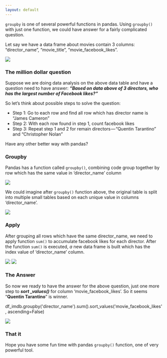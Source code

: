 ```yaml
---
layout: default
---
```


`groupby` is one of several powerful functions in pandas. Using `groupby()`  with just one function, we could have answer for a fairly complicated question.

Let say we have a data frame about movies contain 3 columns: “director\_name”, “movie\_title”, “movie\_facebook\_likes”.

![](https://cdn-images-1.medium.com/max/800/1*WcNra2Ed8bjigxU_p0z8vA.jpeg)

### The million dollar question

Suppose we are doing data analysis on the above data table and have a question need to have answer: **_“Based on data above of 3 directors, who has the largest number of Facebook likes?”_**

So let’s think about possible steps to solve the question:

*   Step 1: Go to each row and find all row which has director name is “James Cameron”
*   Step 2: With each row found in step 1, count facebook likes
*   Step 3: Repeat step 1 and 2 for remain directors — “Quentin Tarantino” and “Christopher Nolan”

Have any other better way with pandas?

### Groupby

Pandas has a function called `groupby()`, combining code group together by row which has the same value in ‘director\_name’ column

![](https://cdn-images-1.medium.com/max/800/1*H-fmdJ-I17uRFQCmF3P5hg.png)

We could imagine after `groupby()`  function above, the original table is split into multiple small tables based on each unique value in columns ‘director\_name’.

![](https://cdn-images-1.medium.com/max/800/1*ISmT-jvC8a_xlcqkDBBEgQ.jpeg)

### Apply

After grouping all rows which have the same director\_name, we need to apply  function `sum()`  to accumulate facebook likes for each director. After the function `sum()`  is executed, _a_ new data frame is built which has the index value of ‘director\_name’ column.

![](https://cdn-images-1.medium.com/max/800/1*e7FFpA9RzIWZRAK-wsdL7w.jpeg)
![](https://cdn-images-1.medium.com/max/800/1*lCZmTu7M0IuWFipcO8yVQg.jpeg)

### The Answer

So now we ready to have the answer for the above question, just one more step to **_sort \_values()_** for column ‘movie\_facebook\_likes’. So it seems “**Quentin Tarantino**” is winner.

df\_imdb.groupby('director\_name').sum().sort\_values('movie\_facebook\_likes', ascending=False)

![](https://cdn-images-1.medium.com/max/800/1*_gO2-7kmIQjy_HY8V0tW3g.png)

### That it

Hope you have some fun time with pandas `groupby()`  function, one of very powerful tool.
